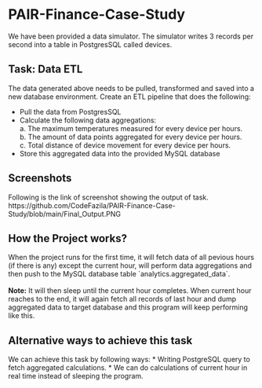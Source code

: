 <h1> PAIR-Finance-Case-Study </h1>
We have been provided a data simulator. The simulator writes 3 records per second into a table in PostgresSQL called devices.

<h2> Task: Data ETL </h2>
The data generated above needs to be pulled, transformed and saved into a new database environment. Create an ETL pipeline that does the following:

* Pull the data from PostgresSQL
* Calculate the following data aggregations:<br>
a. The maximum temperatures measured for every device per hours.<br>
b. The amount of data points aggregated for every device per hours.<br>
c. Total distance of device movement for every device per hours.
* Store this aggregated data into the provided MySQL database

<h2> Screenshots </h2>
Following is the link of screenshot showing the output of task.<br>
https://github.com/CodeFazila/PAIR-Finance-Case-Study/blob/main/Final_Output.PNG

<h2> How the Project works? </h2>
When the project runs for the first time, it will fetch data of all pevious hours (if there is any) except the current hour, will perform data aggregations and then push to the MySQL database table `analytics.aggregated_data`.<br><br>
<b>Note:</b> It will then sleep until the current hour completes. When current hour reaches to the end, it will again fetch all records of last hour and dump aggregated data to target database and this program will keep performing like this.  

<h2> Alternative ways to achieve this task </h2>
We can achieve this task by following ways:
* Writing PostgreSQL query to fetch aggregated calculations.
* We can do calculations of current hour in real time instead of sleeping the program. 
